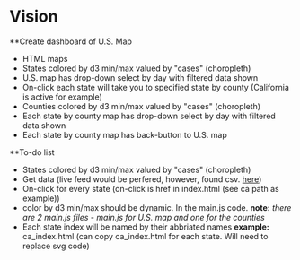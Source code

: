 # Vision  
**Create dashboard of U.S. Map  
- HTML maps
- States colored by d3 min/max valued by "cases" (choropleth)  
- U.S. map has drop-down select by day with filtered data shown   
- On-click each state will take you to specified state by county (California is active for example)  
- Counties colored by d3 min/max valued by "cases" (choropleth)  
- Each state by county map has drop-down select by day with filtered data shown  
- Each state by county map has back-button to U.S. map  

**To-do list  
- States colored by d3 min/max valued by "cases" (choropleth)  
- Get data (live feed would be perfered, however, found csv. [here](https://github.com/datasets/covid-19))  
- On-click for every state (on-click is href in index.html (see ca path as example))  
- color by d3 min/max should be dynamic. In the main.js code. **note:** *there are 2 main.js files - main.js for U.S. map and one for the counties*  
- Each state index will be named by their abbriated names **example:** ca_index.html (can copy ca_index.html for each state. Will need to replace svg code)
